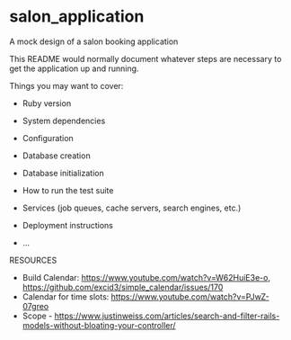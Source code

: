 # salon_application
A mock design of a salon booking application

This README would normally document whatever steps are necessary to get the
application up and running.

Things you may want to cover:

* Ruby version

* System dependencies

* Configuration

* Database creation

* Database initialization

* How to run the test suite

* Services (job queues, cache servers, search engines, etc.)

* Deployment instructions

* ...



RESOURCES
- Build Calendar: https://www.youtube.com/watch?v=W62HuiE3e-o, https://github.com/excid3/simple_calendar/issues/170
- Calendar for time slots: https://www.youtube.com/watch?v=PJwZ-07greo
- Scope - https://www.justinweiss.com/articles/search-and-filter-rails-models-without-bloating-your-controller/


